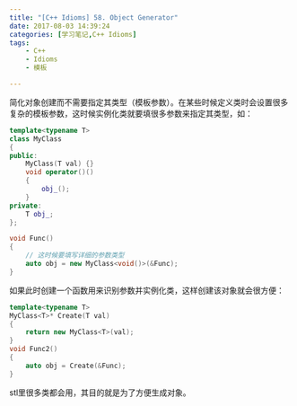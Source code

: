 ```yaml
---
title: "[C++ Idioms] 58. Object Generator"
date: 2017-08-03 14:39:24
categories: [学习笔记,C++ Idioms]
tags:
    - C++
    - Idioms
    - 模板

---
```

简化对象创建而不需要指定其类型（模板参数）。<!--more-->在某些时候定义类时会设置很多复杂的模板参数，这时候实例化类就要填很多参数来指定其类型，如：
```cpp
template<typename T>
class MyClass
{
public:
	MyClass(T val) {}
	void operator()()
	{
		obj_();
	}
private:
	T obj_;
};

void Func()
{
	// 这时候要填写详细的参数类型
	auto obj = new MyClass<void()>(&Func);
}
```

如果此时创建一个函数用来识别参数并实例化类，这样创建该对象就会很方便：
```cpp
template<typename T>
MyClass<T>* Create(T val)
{
	return new MyClass<T>(val);
}
void Func2()
{
	auto obj = Create(&Func);
}
```

stl里很多类都会用，其目的就是为了方便生成对象。
